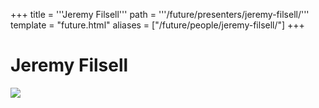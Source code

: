 +++
title = '''Jeremy Filsell'''
path = '''/future/presenters/jeremy-filsell/'''
template = "future.html"
aliases = ["/future/people/jeremy-filsell/"]
+++

<h1>Jeremy Filsell</h1>

<img class="speaker-photo" src="https://custom.cvent.com/C3A4539B19F74ABCB6FCE437F6BC0A74/files/event/910aaf2914d44586a56fbd0b3b2c31c0/b0f238770ae9473bb3a09f53e82683d0.jpeg">

